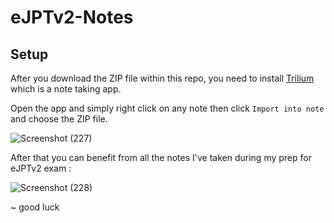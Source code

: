 # eJPTv2-Notes

## Setup

After you download the ZIP file within this repo, you need to install [Trilium](https://github.com/zadam/trilium/releases/tag/v0.63.7) which is a note taking app.

Open the app and simply right click on any note then click `Import into note` and choose the ZIP file.

![Screenshot (227)](https://github.com/user-attachments/assets/17e80279-0ab2-4f2d-9e40-da21673c84ed)

After that you can benefit from all the notes I've taken during my prep for eJPTv2 exam :

![Screenshot (228)](https://github.com/user-attachments/assets/aa98f8fb-f042-46ea-a4e7-b9536be67d71)

~ good luck

